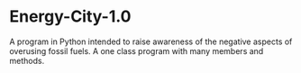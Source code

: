 # Energy-City-1.0
A program in Python intended to raise awareness of the negative aspects of overusing fossil fuels. A one class program with many members and methods.
